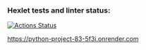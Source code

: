 ### Hexlet tests and linter status:
[![Actions Status](https://github.com/Blind-Beast/python-project-83/actions/workflows/hexlet-check.yml/badge.svg)](https://github.com/Blind-Beast/python-project-83/actions)

https://python-project-83-5f3i.onrender.com

